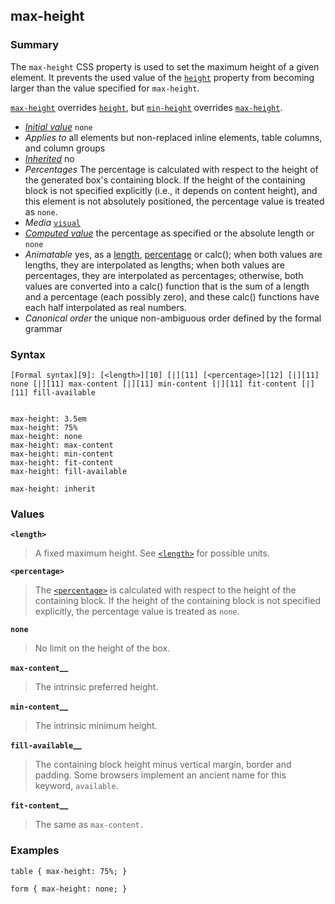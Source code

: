 ## max-height

### Summary

The `max-height` CSS property is used to set the maximum height of a given element. It prevents the used value of the [`height`][0] property from becoming larger than the value specified for `max-height`.

[`max-height`][1] overrides [`height`][0], but [`min-height`][2] overrides [`max-height`][1].

* _[Initial value][3]_ `none` 
* _Applies to_ all elements but non-replaced inline elements, table columns, and column groups 
* _[Inherited][4]_ no 
* _Percentages_ The percentage is calculated with respect to the height of the generated box's containing block. If the height of the containing block is not specified explicitly (i.e., it depends on content height), and this element is not absolutely positioned, the percentage value is treated as `none`. 
* _Media_ [`visual`][5] 
* _[Computed value][6]_ the percentage as specified or the absolute length or `none` 
* _Animatable_ yes, as a [length][7], [percentage][8] or calc(); when both values are lengths, they are interpolated as lengths; when both values are percentages, they are interpolated as percentages; otherwise, both values are converted into a calc() function that is the sum of a length and a percentage (each possibly zero), and these calc() functions have each half interpolated as real numbers. 
* _Canonical order_ the unique non-ambiguous order defined by the formal grammar

### Syntax

    [Formal syntax][9]: [<length>][10] [|][11] [<percentage>][12] [|][11] none [|][11] max-content [|][11] min-content [|][11] fit-content [|][11] fill-available
    

    max-height: 3.5em
    max-height: 75%
    max-height: none
    max-height: max-content
    max-height: min-content
    max-height: fit-content
    max-height: fill-available
    
    max-height: inherit
    

### Values

**`<length>`**

> A fixed maximum height. See [`<length>`][13] for possible units.

**`<percentage>`**

> The [`<percentage>`][14] is calculated with respect to the height of the containing block. If the height of the containing block is not specified explicitly, the percentage value is treated as `none`.

**`none`**

> No limit on the height of the box.

**`max-content`__**

> The intrinsic preferred height.

**`min-content`__**

> The intrinsic minimum height.

**`fill-available`__**

> The containing block height minus vertical margin, border and padding. Some browsers implement an ancient name for this keyword, `available`.

**`fit-content`__**

> The same as `max-content.`

### Examples

    table { max-height: 75%; }
    
    form { max-height: none; }
    



[0]: https://developer.mozilla.org/en/docs/Web/CSS/height "The height CSS property specifies the height of the content area of an element. The content area is inside the padding, border, and margin of the element."
[1]: https://developer.mozilla.org/en/docs/Web/CSS/max-height "The max-height CSS property is used to set the maximum height of a given element. It prevents the used value of the height property from becoming larger than the value specified for max-height."
[2]: https://developer.mozilla.org/en/docs/Web/CSS/min-height "The min-height CSS property is used to set the minimum height of a given element. It prevents the used value of the height property from becoming smaller than the value specified for min-height."
[3]: https://developer.mozilla.org/en/docs/CSS/initial_value
[4]: https://developer.mozilla.org/en/docs/CSS/inheritance
[5]: https://developer.mozilla.org/en/docs/CSS/@media#Media_groups
[6]: https://developer.mozilla.org/en/docs/CSS/computed_value
[7]: https://developer.mozilla.org/en/docs/CSS/length#Interpolation "Values of the <length> CSS data type are interpolated as real, floating-point numbers."
[8]: https://developer.mozilla.org/en/docs/CSS/percentage#Interpolation "Values of the <percentage> CSS data type are interpolated as real, floating-point numbers."
[9]: https://developer.mozilla.org/en/docs/CSS/Value_definition_syntax "CSS/Value_definition_syntax"
[10]: https://developer.mozilla.org/en/docs/Web/CSS/length "Possible values: a number followed by'em', 'ex', 'ch', 'rem', 'px', 'cm', 'mm', 'in', 'vh', 'vw', 'vmin', 'vmax', 'pt', 'pc' or 'px', like 3px, 1.5cm, -0.5em or 0"
[11]: https://developer.mozilla.org/en/docs/CSS/Value_definition_syntax#Single_bar "Single bar: The two entities are optional, but exactly one must be present."
[12]: https://developer.mozilla.org/en/docs/Web/CSS/percentage
[13]: https://developer.mozilla.org/en/docs/Web/CSS/length "The documentation about this has not yet been written; please consider contributing!"
[14]: https://developer.mozilla.org/en/docs/Web/CSS/percentage "The documentation about this has not yet been written; please consider contributing!"